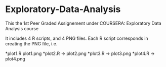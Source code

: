 # Exploratory-Data-Analysis
This the 1st Peer Graded Assignement under COURSERA: Exploratory Data Analysis course

It includes 4 R scripts, and 4 PNG files.
Each R script corresponds in creating the PNG file, i.e.

*plot1.R  plot1.png
*plot2.R -> plot2.png
*plot3.R -> plot3.png
*plot4.R -> plot4.png


